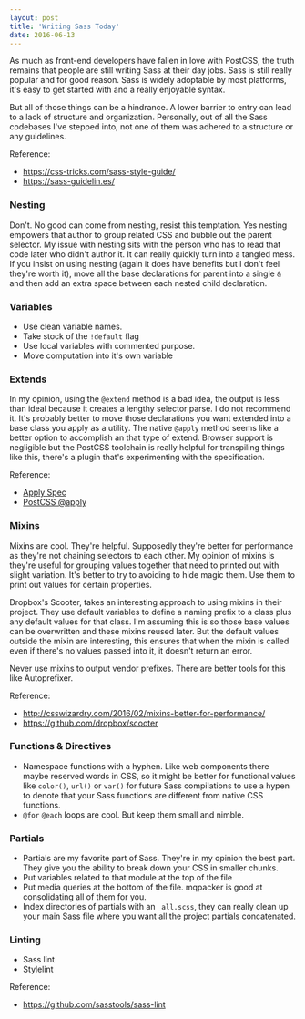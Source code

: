 ```yaml
---
layout: post
title: 'Writing Sass Today'
date: 2016-06-13
---
```


As much as front-end developers have fallen in love with PostCSS, the truth remains that people are still writing Sass at their day jobs. Sass is still really popular and for good reason. Sass is widely adoptable by most platforms, it's easy to get started with and a really enjoyable syntax.

But all of those things can be a hindrance. A lower barrier to entry can lead to a lack of structure and organization. Personally, out of all the Sass codebases I've stepped into, not one of them was adhered to a structure or any guidelines.

Reference:

- https://css-tricks.com/sass-style-guide/
- https://sass-guidelin.es/

### Nesting

Don't. No good can come from nesting, resist this temptation. Yes nesting empowers that author to group related CSS and bubble out the parent selector. My issue with nesting sits with the person who has to read that code later who didn't author it. It can really quickly turn into a tangled mess. If you insist on using nesting (again it does have benefits but I don't feel they're worth it), move all the base declarations for parent into a single `&` and then add an extra space between each nested child declaration.

### Variables

- Use clean variable names.
- Take stock of the `!default` flag
- Use local variables with commented purpose.
- Move computation into it's own variable

### Extends

In my opinion, using the `@extend` method is a bad idea, the output is less than ideal because it creates a lengthy selector parse. I do not recommend it. It's probably better to move those declarations you want extended into a base class you apply as a utility. The native `@apply` method seems like a better option to accomplish an that type of extend. Browser support is negligible but the PostCSS toolchain is really helpful for transpiling things like this, there's a plugin that's experimenting with the specification.

Reference:

- [Apply Spec](http://tabatkins.github.io/specs/css-apply-rule/)
- [PostCSS @apply](https://github.com/pascalduez/postcss-apply)

### Mixins

Mixins are cool. They're helpful. Supposedly they're better for performance as they're not chaining selectors to each other. My opinion of mixins is they're useful for grouping values together that need to printed out with slight variation. It's better to try to avoiding to hide magic them. Use them to print out values for certain properties.

Dropbox's Scooter, takes an interesting approach to using mixins in their project. They use default variables to define a naming prefix to a class plus any default values for that class. I'm assuming this is so those base values can be overwritten and these mixins reused later. But the default values outside the mixin are interesting, this ensures that when the mixin is called even if there's no values passed into it, it doesn't return an error.

Never use mixins to output vendor prefixes. There are better tools for this like Autoprefixer.

Reference:

- http://csswizardry.com/2016/02/mixins-better-for-performance/
- https://github.com/dropbox/scooter


### Functions & Directives
- Namespace functions with a hyphen. Like web components there maybe reserved words in CSS, so it might be better for functional values like `color()`, `url()` or `var()` for future Sass compilations to use a hypen to denote that your Sass functions are different from native CSS functions.
- `@for` `@each` loops are cool. But keep them small and nimble.



### Partials

- Partials are my favorite part of Sass. They're in my opinion the best part. They give you the ability to break down your CSS in smaller chunks.
- Put variables related to that module at the top of the file
- Put media queries at the bottom of the file. mqpacker is good at consolidating all of them for you.
- Index directories of partials with an `_all.scss`, they can really clean up your main Sass file where you want all the project partials concatenated.


### Linting

- Sass lint
- Stylelint

Reference:

- https://github.com/sasstools/sass-lint
